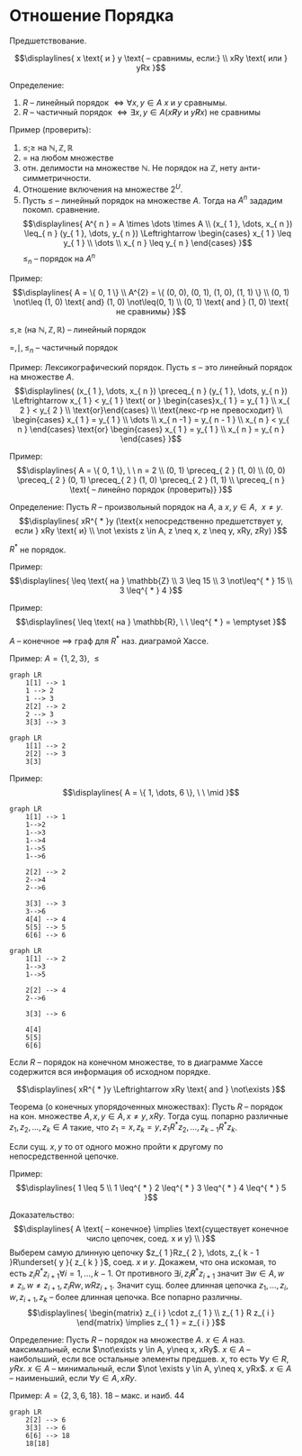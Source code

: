 # Отношение Порядка 
Предшетствование. 

$$\displaylines{
x \text{ и } y \text{ – сравнимы, если:} \\ 
xRy \text{ или } yRx
}$$

Определение: 
1. $R$ – линейный порядок $\Leftrightarrow \forall x, y \in A$ $x$ и $y$ сравнымы. 
2. $R$ – частичный порядок $\Leftrightarrow \exists x,y \in A (x \not R y \text{ и } y \not R x)$ не сравнимы 
 
Пример (проверить): 
1. $\leq; \geq$ на $\mathbb{N}, \mathbb{Z}, \mathbb{R}$
2. $=$ на любом множестве 
3. отн. делимости на множестве $\mathbb{N}$. Не порядок на $\mathbb{Z}$, нету анти-симметричности. 
4. Отношение включения на множестве $2^{ U }$. 
5. Пусть $\leq$ – линейный порядок на множестве $A$. Тогда на $A^{ n }$ зададим покомп. сравнение. 
$$\displaylines{
A^{ n } = A \times \dots \times A \\ 
(x_{ 1 }, \dots, x_{ n }) \leq_{ n } (y_{ 1 }, \dots, y_{ n }) \Leftrightarrow 
\begin{cases}
x_{ 1 } \leq y_{ 1 }  \\
\dots \\
x_{ n } \leq y_{ n }
\end{cases}
}$$
$\leq_{ n }$ – порядок на $A^{ n }$

Пример: 
$$\displaylines{
A = \{ 0, 1 \} \\ 
A^{2} = \{ (0, 0), (0, 1), (1, 0), (1, 1) \} \\ 
(0, 1) \not\leq (1, 0) \text{ and} (1, 0) \not\leq(0, 1) \\ 
(0, 1) \text{ and } (1, 0) \text{ не сравнимы}
}$$

$\leq, \geq$ (на $\mathbb{N}, \mathbb{Z}, \mathbb{R}$) – линейный порядок

$=, \mid, \leq_{ n }$ – частичный порядок 

Пример: Лексикографический порядок. Пусть $\leq$ – это линейный порядок на множестве $A$.
$$\displaylines{
(x_{ 1 }, \dots, x_{ n }) \preceq_{ n } (y_{ 1 }, \dots, y_{ n }) \Leftrightarrow x_{ 1 } < y_{ 1 } \text{ or } \begin{cases}x_{ 1 } = y_{ 1 } \\ x_{ 2 } < y_{ 2 } \\ \text{or}\end{cases} \\
\text{лекс-гр не превосходит} \\ 
\begin{cases}
x_{ 1 } = y_{ 1 } \\
\dots \\ 
x_{ n -1 } = y_{ n - 1 } \\
x_{ n } < y_{ n }
\end{cases} \text{or}
\begin{cases}
x_{ 1 } = y_{ 1 }  \\
x_{ n } = y_{ n }
\end{cases}
}$$

Пример: 
$$\displaylines{
A = \{ 0, 1 \}, \ \ n = 2 \\ 
(0, 1) \preceq_{ 2 } (1, 0) \\
(0, 0) \preceq_{ 2 } (0, 1) \preceq_{ 2 } (1, 0) \preceq_{ 2 } (1, 1) \\ 
\preceq_{ n } \text{ – линейно порядок (проверить)}
}$$

Определение: Пусть $R$ – произвольный порядок на $A$, а $x, y \in A, \ \ x\neq y$. 
$$\displaylines{
xR^{ * }y (\text{x непосредственно предшетствует y, если } xRy \text{ и} \\ 
\not \exists z \in A, z \neq x, z \neq y, xRy, zRy) 
}$$

$R^{ * }$ не порядок. 

Пример: 
$$\displaylines{
\leq \text{ на } \mathbb{Z} \\ 
3 \leq 15 \\ 
3 \not\leq^{ * } 15 \\ 
3 \leq^{ * } 4
}$$

Пример: 
$$\displaylines{
\leq \text{ на } \mathbb{R}, \ \ \leq^{ * } = \emptyset
}$$

$A$ – конечное $\implies$ граф для $R^{ * }$ наз. диаграмой Хассе. 

Пример: $A =\{ 1, 2,3 \}, \ \ \leq$
```mermaid 
graph LR
	1[1] --> 1
	1 --> 2 
	1 --> 3
	2[2] --> 2
	2 --> 3
	3[3] --> 3 
```
```mermaid 
graph LR 
	1[1] --> 2
	2[2] --> 3
	3[3]
```

Пример: 
$$\displaylines{
A = \{ 1, \dots, 6 \}, \ \ \mid 
}$$
```mermaid 
graph LR 
	1[1] --> 1 
	1-->2 
	1-->3
	1-->4 
	1-->5
	1-->6
	
	2[2] --> 2
	2-->4
	2-->6
	
	3[3] --> 3
	3-->6
	4[4] --> 4
	5[5] --> 5
	6[6] --> 6
```
```mermaid 
graph LR 
	1[1] --> 2
	1-->3
	1-->5
	
	2[2] --> 4
	2-->6
	
	3[3] --> 6

	4[4]
	5[5] 
	6[6] 
```

Если $R$ – порядок на конечном множестве, то в диаграмме Хассе содержится вся информация об исходном порядке. 

$$\displaylines{
xR^{ * }y \Leftrightarrow xRy \text{ and } \not\exists
}$$

Теорема (о конечных упорядоченных множествах): Пусть $R$ – порядок на кон. множестве $A, x, y \in A, x\neq y, xRy$. Тогда сущ. попарно различные $z_{ 1 }, z_{ 2 }, \dots, z_{ k } \in A$ такие, что $z_{ 1 } = x, z_{ k } = y, z_{ 1 }R^{ * }z_{ 2 }, \dots, z_{ k - 1 }R^{ * }z_{ k }$.  

Если сущ. $x, y$ то от одного можно пройти к другому по непосредственной цепочке. 

Пример:
$$\displaylines{
1 \leq 5 \\ 
1 \leq^{ * } 2 \leq^{ * } 3 \leq^{ * } 4 \leq^{ * } 5
}$$

Доказательство: 
$$\displaylines{
A \text{ – конечное} \implies \text{существует конечное число цепочек, соед. x и y} \\ 
}$$
Выберем самую длинную цепочку $z_{ 1 }Rz_{ 2 }, \dots, z_{ k - 1 }R\underset{ y }{ z_{ k } }$, соед. $x$ и $y$. Докажем, что она искомая, то есть $z_{ i }R^{ * }z_{ i + 1 } \forall i = 1, \dots, k - 1$. От противного $\exists i, z_{ i }\not R^{ * }z_{ i + 1 }$ значит $\exists w \in A, w \neq z_{ i }, w\neq z_{ i + 1 }, z_{ i }Rw, wRz_{ i + 1 }$. Значит сущ. более длинная цепочка $z_{ 1 }, \dots, z_{ i }, w, z_{ i + 1 }, z_{ k }$ – более длинная цепочка. Все попарно различны. 
$$\displaylines{
\begin{matrix}
z_{ i } \cdot z_{ 1 } \\
z_{ 1 } R z_{ i }
\end{matrix} \implies z_{ 1 } = z_{ i }
}$$

Определение: Пусть $R$ – порядок на множестве $A$. $x \in A$ наз. максимальный, если $\not\exists y \in A, y\neq x, xRy$. $x \in A$ – наибольший, если все остальные элементы предшев. $x$, то есть $\forall y \in R, yRx$. $x \in A$ – минимальный, если $\not \exists y \in  A, y\neq x, yRx$. $x \in A$ – наименьший, если $\forall y \in A, xRy$. 

Пример: $A = \{ 2, 3, 6, 18 \}$. 18 – макс. и наиб. 44
```mermaid 
graph LR 
	2[2] --> 6
	3[3] --> 6
	6[6] --> 18
	18[18]
```

